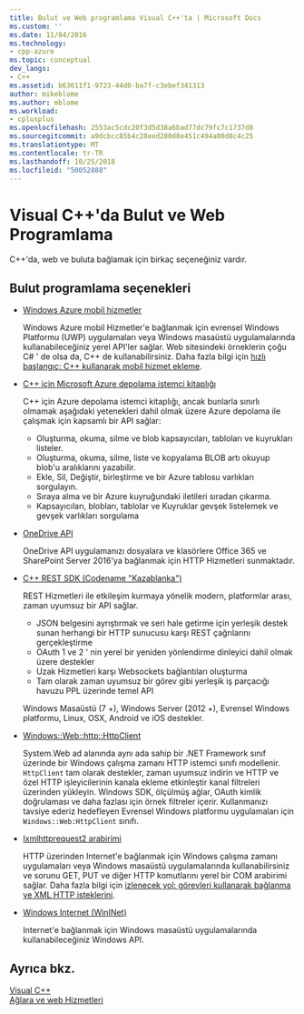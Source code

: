 ```yaml
---
title: Bulut ve Web programlama Visual C++'ta | Microsoft Docs
ms.custom: ''
ms.date: 11/04/2016
ms.technology:
- cpp-azure
ms.topic: conceptual
dev_langs:
- C++
ms.assetid: b63611f1-9723-44d0-ba7f-c3ebef341313
author: mikeblome
ms.author: mblome
ms.workload:
- cplusplus
ms.openlocfilehash: 2553ac5cdc20f3d5d38a6bad77dc79fc7c1737d8
ms.sourcegitcommit: a9dcbcc85b4c28eed280d8e451c494a00d8c4c25
ms.translationtype: MT
ms.contentlocale: tr-TR
ms.lasthandoff: 10/25/2018
ms.locfileid: "50052888"
---
```

# <a name="cloud-and-web-programming-in-visual-c"></a>Visual C++'da Bulut ve Web Programlama

C++'da, web ve buluta bağlamak için birkaç seçeneğiniz vardır.

## <a name="cloud-programming-options"></a>Bulut programlama seçenekleri

- [Windows Azure mobil hizmetler](http://www.windowsazure.com/develop/mobile/)

   Windows Azure mobil Hizmetler'e bağlanmak için evrensel Windows Platformu (UWP) uygulamaları veya Windows masaüstü uygulamalarında kullanabileceğiniz yerel API'ler sağlar. Web sitesindeki örneklerin çoğu C# ' de olsa da, C++ de kullanabilirsiniz. Daha fazla bilgi için [hızlı başlangıç: C++ kullanarak mobil hizmet ekleme](https://msdn.microsoft.com/library/windows/apps/dn263181.aspx).

- [C++ için Microsoft Azure depolama istemci kitaplığı](https://blogs.msdn.microsoft.com/windowsazurestorage/2015/04/29/microsoft-azure-storage-client-library-for-c-v1-0-0-general-availability/)

   C++ için Azure depolama istemci kitaplığı, ancak bunlarla sınırlı olmamak aşağıdaki yetenekleri dahil olmak üzere Azure depolama ile çalışmak için kapsamlı bir API sağlar:

  - Oluşturma, okuma, silme ve blob kapsayıcıları, tabloları ve kuyrukları listeler.
  - Oluşturma, okuma, silme, liste ve kopyalama BLOB artı okuyup blob'u aralıklarını yazabilir.
  - Ekle, Sil, Değiştir, birleştirme ve bir Azure tablosu varlıkları sorgulayın.
  - Sıraya alma ve bir Azure kuyruğundaki iletileri sıradan çıkarma.
  - Kapsayıcıları, blobları, tablolar ve Kuyruklar gevşek listelemek ve gevşek varlıkları sorgulama

- [OneDrive API](https://dev.onedrive.com/README.htm)

   OneDrive API uygulamanızı dosyalara ve klasörlere Office 365 ve SharePoint Server 2016'ya bağlanmak için HTTP Hizmetleri sunmaktadır.

- [C++ REST SDK (Codename "Kazablanka")](https://github.com/Microsoft/cpprestsdk)

   REST Hizmetleri ile etkileşim kurmaya yönelik modern, platformlar arası, zaman uyumsuz bir API sağlar.

  - JSON belgesini ayrıştırmak ve seri hale getirme için yerleşik destek sunan herhangi bir HTTP sunucusu karşı REST çağrılarını gerçekleştirme
  - OAuth 1 ve 2 ' nin yerel bir yeniden yönlendirme dinleyici dahil olmak üzere destekler
  - Uzak Hizmetleri karşı Websockets bağlantıları oluşturma
  - Tam olarak zaman uyumsuz bir görev gibi yerleşik iş parçacığı havuzu PPL üzerinde temel API

   Windows Masaüstü (7 +), Windows Server (2012 +), Evrensel Windows platformu, Linux, OSX, Android ve iOS destekler.

- [Windows::Web::http::HttpClient](https://msdn.microsoft.com/library/windows/apps/windows.web.http.httpclient.aspx)

   System.Web ad alanında aynı ada sahip bir .NET Framework sınıf üzerinde bir Windows çalışma zamanı HTTP istemci sınıfı modellenir. `HttpClient` tam olarak destekler, zaman uyumsuz indirin ve HTTP ve özel HTTP işleyicilerinin kanala ekleme etkinleştir kanal filtreleri üzerinden yükleyin. Windows SDK, ölçülmüş ağlar, OAuth kimlik doğrulaması ve daha fazlası için örnek filtreler içerir. Kullanmanızı tavsiye ederiz hedefleyen Evrensel Windows platformu uygulamaları için `Windows::Web:HttpClient` sınıfı.

- [Ixmlhttprequest2 arabirimi](/previous-versions/windows/desktop/api/msxml6/nn-msxml6-ixmlhttprequest2)

   HTTP üzerinden Internet'e bağlanmak için Windows çalışma zamanı uygulamaları veya Windows masaüstü uygulamalarında kullanabilirsiniz ve sorunu GET, PUT ve diğer HTTP komutlarını yerel bir COM arabirimi sağlar. Daha fazla bilgi için [izlenecek yol: görevleri kullanarak bağlanma ve XML HTTP isteklerini](../parallel/concrt/walkthrough-connecting-using-tasks-and-xml-http-requests.md).

- [Windows Internet (WinINet)](/windows/desktop/WinInet/portal)

   Internet'e bağlanmak için Windows masaüstü uygulamalarında kullanabileceğiniz Windows API.

## <a name="see-also"></a>Ayrıca bkz.

[Visual C++](../visual-cpp-in-visual-studio.md) <br/>
[Ağlara ve web Hizmetleri](/windows/uwp/networking/)
